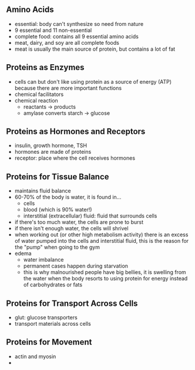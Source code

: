 ## Amino Acids
* essential: body can't synthesize so need from nature
* 9 essential and 11 non-essential
* complete food: contains all 9 essential amino acids
* meat, dairy, and soy are all complete foods
* meat is usually the main source of protein, but contains a lot of fat

## Proteins as Enzymes
* cells can but don't like using protein as a source of energy (ATP) because there are more important functions
* chemical facilitators
* chemical reaction
  * reactants -> products
  * amylase converts starch -> glucose

## Proteins as Hormones and Receptors
* insulin, growth hormone, TSH
* hormones are made of proteins
* receptor: place where the cell receives hormones

## Proteins for Tissue Balance
* maintains fluid balance
* 60-70% of the body is water, it is found in...
  * cells
  * blood (which is 90% water!)
  * interstitial (extracellular) fluid: fluid that surrounds cells
* if there's too much water, the cells are prone to burst
* if there isn't enough water, the cells will shrivel
* when working out (or other high metabolism activity) there is an excess of water pumped into the cells and interstitial fluid, this is the reason for the "pump" when going to the gym
* edema
  * water imbalance
  * permanent cases happen during starvation
  * this is why malnourished people have big bellies, it is swelling from the water when the body resorts to using protein for energy instead of carbohydrates or fats

## Proteins for Transport Across Cells
* glut: glucose transporters
* transport materials across cells

## Proteins for Movement
* actin and myosin
* 